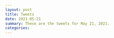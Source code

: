 ```yaml
---
layout: post
title: Tweets
date: 2021-05-21
summary: These are the tweets for May 21, 2021.
categories:
---
```


